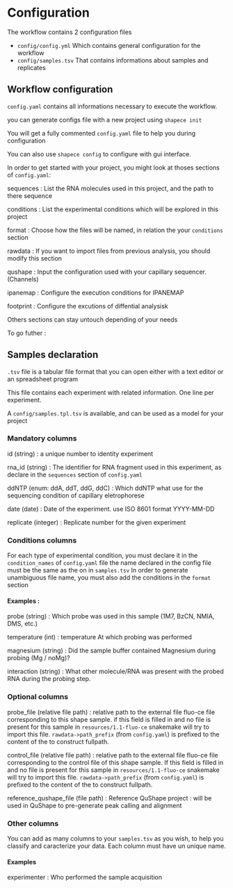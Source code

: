# Configuration 

The workflow contains 2 configuration files

- `config/config.yml` Which contains general configuration for the workflow
- `config/samples.tsv` That contains informations about samples and replicates

## Workflow configuration 
`config.yaml` contains all informations necessary to execute the workflow. 

you can generate configs file with a new project using `shapece init`

You will get a fully commented `config.yaml` file to help you during configuration

You can also use `shapece config` to configure with gui interface.

In order to get started with your project, you might look at thoses sections of
`config.yaml`:

sequences
: List the RNA molecules used in this project, and the path to there sequence

conditions
: List the experimental conditions which will be explored in this project

format
: Choose how the files will be named, in relation the your `conditions` section

rawdata
: If you want to import files from previous analysis, you should modify this section

qushape
: Input the configuration used with your capillary sequencer. (Channels) 

ipanemap
: Configure the execution conditions for IPANEMAP

footprint
: Configure the excutions of diffential analysisk

Others sections can stay untouch depending of your needs

To go futher : [](config_yaml_ref)


## Samples declaration

`.tsv` file is a tabular file format that you can open either with a text editor or an spreadsheet program

This file contains each experiment with related information. One line per experiment.

A `config/samples.tpl.tsv` is available, and can be used as a model for your project

### Mandatory columns

id (string)
: a unique number to identity experiment

rna_id (string)
: The identifier for RNA fragment used in this experiment, as declare in the `sequences` section of `config.yaml`

ddNTP (enum: ddA, ddT, ddG, ddC)
: Which ddNTP what use for the sequencing condition of capillary eletrophorese

date (date)
: Date of the experiment. use ISO 8601 format YYYY-MM-DD 

replicate (integer)
: Replicate number for the given experiment


### Conditions columns
For each type of experimental condition, you must declare it in the `condition_names` of `config.yaml` file the name declared in the config file must be the same as the on in `samples.tsv`
In order to generate unambiguous file name, you must also add the conditions in the `format` section




#### Examples :

probe (string)
: Which probe was used in this sample (1M7, BzCN, NMIA, DMS, etc.)

temperature (int)
: temperature At which probing was
performed 

magnesium (string)
: Did the sample buffer contained Magnesium during probing (Mg / noMg)?

interaction (string)
: What other molecule/RNA was present with the probed RNA during the probing step.

### Optional columns

probe_file (relative file path)
: relative path to the external file fluo-ce file corresponding to this shape sample. if this field is filled in and no file is present for this sample in `resources/1.1-fluo-ce` snakemake will try to import this file. `rawdata->path_prefix` (from `config.yaml`) is prefixed to the content of the to construct fullpath.

control_file (relative file path)
: relative path to the external file fluo-ce file corresponding to the control file of this shape sample. If this field is filled in and no file is present for this sample in `resources/1.1-fluo-ce` snakemake will try to import this file. `rawdata->path_prefix` (from `config.yaml`) is prefixed to the content of the to construct fullpath.

reference_qushape_file (file path)
: Reference QuShape project : will be used in QuShape to pre-generate peak calling and alignment

### Other columns
You can add as many columns to your `samples.tsv` as you wish, to help you classify and caracterize your data. Each column must have un unique name.


#### Examples

experimenter
: Who performed the sample acquisition
